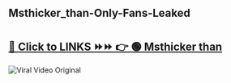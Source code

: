 
 ## Msthicker_than-Only-Fans-Leaked

# <h2><a href="https://clipsfans.com/Msthicker_than&ref=git">🔗 Click to LINKS ⏩⏩ 👉 🟢 Msthicker than </a></h2>

<a href="https://clipsfans.com/Msthicker_than&ref=git" rel="nofollow" data-target="animated-image.originalLink"><img src="https://i.ibb.co.com/xMMVF88/686577567.gif" alt="Viral Video Original" style="max-width: 100%; display: inline-block;" data-target="animated-image.originalImage"></a>
